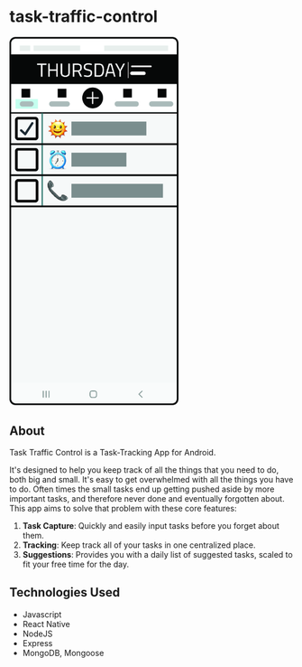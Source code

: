# task-traffic-control

<img src="/media/TTCScreenshotSmall.jpg" alt="Screenshot of App" width="300"/>

## About

Task Traffic Control is a Task-Tracking App for Android.

It's designed to help you keep track of all the things that you need to do, both big and small. It's easy to get overwhelmed with all the things you have to do. Often times the small tasks end up getting pushed aside by more important tasks, and therefore never done and eventually forgotten about. This app aims to solve that problem with these core features:

1. **Task Capture**: Quickly and easily input tasks before you forget about them.
2. **Tracking**: Keep track all of your tasks in one centralized place.
3. **Suggestions**: Provides you with a daily list of suggested tasks, scaled to fit your free time for the day.

## Technologies Used

-   Javascript
-   React Native
-   NodeJS
-   Express
-   MongoDB, Mongoose
